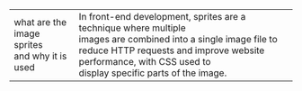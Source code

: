 
|                                                      |                                                                                                                                                                                                                                      |
| ---------------------------------------------------- | ------------------------------------------------------------------------------------------------------------------------------------------------------------------------------------------------------------------------------------ |
| what are the image sprites<br>and why it is <br>used | In front-end development, sprites are a technique where multiple <br>images are combined into a single image file to reduce HTTP requests and improve website performance, with CSS used to <br>display specific parts of the image. |
